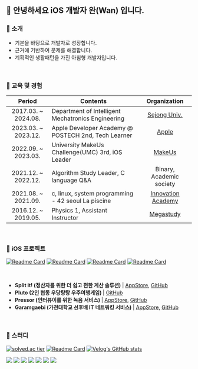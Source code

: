 
## 👋 안녕하세요 iOS 개발자 완(Wan) 입니다.

### 💬 소개
- 기본을 바탕으로 개발자로 성장합니다.
- 근거에 기반하여 문제를 해결합니다.
- 계획적인 생활패턴을 가진 아침형 개발자입니다.

<br>

### 📲 교육 및 경험
|Period|Contents|Organization|
|:-:|---|:-:|
|2017.03. ~ 2024.08.|Department of Intelligent Mechatronics Engineering|[Sejong Univ.](http://imc.sejong.ac.kr/)|
|2023.03. ~ 2023.12.|Apple Developer Academy @ POSTECH 2nd, Tech Learner|[Apple](https://developeracademy.postech.ac.kr)|
|2022.09. ~ 2023.03.|University MakeUs Challenge(UMC) 3rd, iOS Leader|[MakeUs](https://www.makeus.in/umc)|
|2021.12. ~ 2022.12.|Algorithm Study Leader, C language Q&A|Binary, Academic society|
|2021.08. ~ 2021.09.|c, linux, system programming - 42 seoul La piscine|[Innovation Academy](https://42seoul.kr/seoul42/main/view)|
|2016.12. ~ 2019.05.|Physics 1, Assistant Instructor|[Megastudy](https://www.megastudy.net/teacher_v2/main.asp?tec_cd=kimsj01)|

<br>

### 🍎 iOS 프로젝트
[![Readme Card](https://github-readme-stats.vercel.app/api/pin/?username=hsw1920&repo=MacC-Team13-SplitIt)](https://github.com/DeveloperAcademy-POSTECH/MacC-Team13-SplitIt)
[![Readme Card](https://github-readme-stats.vercel.app/api/pin/?username=hsw1920&repo=MC3-Team18-IGDN)](https://github.com/DeveloperAcademy-POSTECH/MC3-Team18-IGDN)
[![Readme Card](https://github-readme-stats.vercel.app/api/pin/?username=hsw1920&repo=MC2_2thCo.6thPlatoon)](https://github.com/DeveloperAcademy-POSTECH/MC2_2thCo.6thPlatoon)
[![Readme Card](https://github-readme-stats.vercel.app/api/pin/?username=LGYPJ&repo=iOS)](https://github.com/LGYPJ/iOS)

<br>

- <b>Split it! (정산자를 위한 더 쉽고 편한 계산 솔루션) </b>| [AppStore](https://apps.apple.com/kr/app/split-it-%EC%8A%A4%ED%94%8C%EB%A6%BF%EC%9E%87/id6470256280), [GitHub](https://github.com/DeveloperAcademy-POSTECH/MacC-Team13-SplitIt) 
- <b>Pluto (2인 협동 우당탕탕 우주여행게임) </b>| [GitHub](https://github.com/DeveloperAcademy-POSTECH/MC3-Team18-IGDN)
- <b>Pressor (인터뷰이를 위한 녹음 서비스) </b>| [AppStore](https://apps.apple.com/kr/app/pressor/id6449947227), [GitHub](https://github.com/DeveloperAcademy-POSTECH/MC2_2thCo.6thPlatoon)
- <b>Garamgaebi (가천대학교 선후배 IT 네트워킹 서비스) </b>| [AppStore](https://apps.apple.com/kr/app/%EA%B0%80%EB%9E%8C%EA%B0%9C%EB%B9%84/id6446202566), [GitHub](https://github.com/LGYPJ/iOS)

<br>

### 🧩 스터디
[![solved.ac tier](http://mazassumnida.wtf/api/v2/generate_badge?boj=hsw1920)](https://solved.ac/hsw1920)
[![Readme Card](https://github-readme-stats.vercel.app/api/pin/?username=hsw1920&repo=ProblemSolving)](https://github.com/hsw1920/ProblemSolving)
[![Velog's GitHub stats](https://velog-readme-stats.vercel.app/api?name=hsw1920)](https://velog.io/@hsw1920/series/iOS-interview-Question)

<img src="https://img.shields.io/badge/iOS-181717?style=flat&logo=Apple&logoColor=Black"/> <img src="https://img.shields.io/badge/Swift-F05138?style=flat&logo=Swift&logoColor=white"/> <img src="https://img.shields.io/badge/UIKit-2396F3?style=flat&logo=UIKit&logoColor=white"/> <img src="https://img.shields.io/badge/RxSwift-fa4db3?style=flat&logo=ReactiveX&logoColor=white"/>
<img src="https://img.shields.io/badge/Git-F05032?style=flat&logo=Git&logoColor=white"/> <img src="https://img.shields.io/badge/GitHub-181717?style=flat&logo=GitHub&logoColor=white"/> <img src="https://img.shields.io/badge/Notion-000000?style=flat&logo=Notion&logoColor=white"/> 
